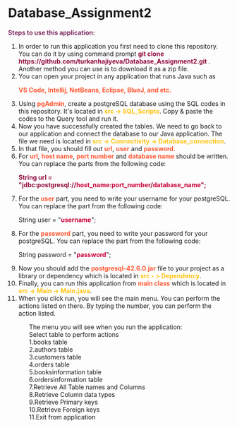# Database_Assignment2


<p style=" color: #7d2a60; font-weight: bolder">Steps to use this application:</p>
<ol>
<li>In order to run this application you first need to clone this repository. You can do it by using command prompt
<b style="color: #900C3F">git clone https://github.com/turkanhajiyeva/Database_Assignment2.git </b>. Another method you can use is to download it as a zip file. </li>
<li> You can open your project in any application that runs Java such as <p style="color: #FF5733; font-weight: bold">VS Code, Intellij, NetBeans, Eclipse, BlueJ, and etc. </p></li>
<li>Using <b style="color: #FF5733">pgAdmin</b>, create a postgreSQL database using the SQL codes in this repository. It's located in <b style="color: #ffc30f ">src -> SQL_Scripts</b>. Copy & paste the codes to the Query tool and run it. </li>
<li>Now you have successfully created the tables. We need to go back to our application and connect the database to our Java application. The file we need is located in <b style="color: #ffc30f"> src -> Connectivity -> Database_connection</b>. </li>
<li>In that file, you should fill out <b style="color: #FF5733"> url</b>, <b style="color: #FF5733">user</b> and <b style="color: #FF5733">password. </b></li>
<li> For <b style="color: #FF5733"> url</b>, <b style="color: #FF5733"> host name</b>, <b style="color: #FF5733"> port number</b> and <b style="color: #FF5733"> database name </b>should be written. You can replace the parts from the following code:
<p style="color: #900C3F; font-weight: bold"> String url = "jdbc:postgresql://<b style="color: #c70039;">host_name</b>:<b style="color: #c70039">port_number</b>/<b style="color: #c70039">database_name</b>";</p></li>
<li>For the <b style="color: #FF5733">user</b> part, you need to write your username for your postgreSQL. You can replace the part from the following code:
<p>String user = "<b style="color: #c70039;">username</b>";</p></li>
<li>For the <b style="color: #FF5733">password</b> part, you need to write your password for your postgreSQL. You can replace the part from the following code: 
<p>String password = "<b style="color: #c70039;">password</b>";</p></li>
<li> Now you should add the <b style="color: #FF5733">postgresql-42.6.0.jar</b> file to your project as a library or dependency which is located in <b style="color: #ffc30f">src - > Dependency</b>.</li>
<li>Finally, you can run this application from <b style="color: #FF5733">main class</b> which is located in <b style="color: #ffc30f"> src -> Main -> Main.java</b>.</li>
<li>When you click run, you will see the main menu. You can perform the actions listed on there. By typing the number, you can perform the action listed. </li>
<ul>The menu you will see when you run the application: 
<br> Select table to perform actions
                    <br> 1.books table
                   <br>  2.authors table
                   <br>  3.customers table
                   <br>  4.orders table
                   <br>  5.booksinformation table
                   <br>  6.ordersinformation table
                   <br>  7.Retrieve All Table names and Columns
                    <br> 8.Retrieve Column data types
                    <br> 9.Retrieve Primary keys
                   <br>  10.Retrieve Foreign keys
                   <br>  11.Exit from application
</ul>
</ol>

